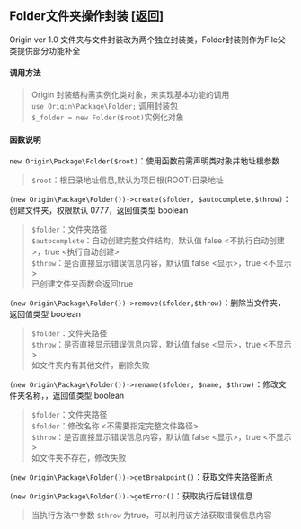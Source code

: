 ## Folder文件夹操作封装 [<a href="https://github.com/shenqiwei/origin_readme/tree/master/origin/package">返回</a>]
Origin ver 1.0 文件夹与文件封装改为两个独立封装类，Folder封装则作为File父类提供部分功能补全

#### 调用方法
> Origin 封装结构需实例化类对象，来实现基本功能的调用    
> `use Origin\Package\Folder;` 调用封装包      
> `$_folder = new Folder($root)`实例化对象    

#### 函数说明
`new Origin\Package\Folder($root)`：使用函数前需声明类对象并地址根参数
> `$root`：根目录地址信息,默认为项目根(ROOT)目录地址    

`(new Origin\Package\Folder())->create($folder, $autocomplete,$throw)`：创建文件夹，权限默认 0777，返回值类型 boolean   
> `$folder`：文件夹路径    
> `$autocomplete`：自动创建完整文件结构，默认值 false <不执行自动创建>，true <执行自动创建>    
> `$throw`：是否直接显示错误信息内容，默认值 false <显示>，true <不显示>    
> 已创建文件夹函数会返回true     

`(new Origin\Package\Folder())->remove($folder,$throw)`：删除当文件夹，返回值类型 boolean     
> `$folder`：文件夹路径     
> `$throw`：是否直接显示错误信息内容，默认值 false <显示>，true <不显示>    
> 如文件夹内有其他文件，删除失败     

`(new Origin\Package\Folder())->rename($folder, $name, $throw)`：修改文件夹名称，，返回值类型 boolean    
> `$folder`：文件夹路径    
> `$folder`：修改名称 <不需要指定完整文件路径>    
> `$throw`：是否直接显示错误信息内容，默认值 false <显示>，true <不显示>    
> 如文件夹不存在，修改失败     

`(new Origin\Package\Folder())->getBreakpoint()`：获取文件夹路径断点     

`(new Origin\Package\Folder())->getError()`：获取执行后错误信息    
> 当执行方法中参数 `$throw` 为true，可以利用该方法获取错误信息内容